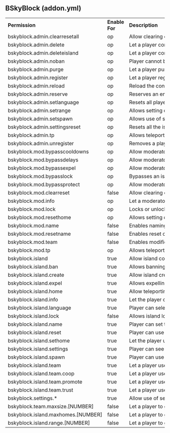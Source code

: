 <h2><b>BSkyBlock</b> (addon.yml)</h2>
<table align='center'>
<tr>
<td align='left'><b>Permission</b></td>
<td align='left'><b>Enable For</b></td>
<td align='left'><b>Description</b></td>
</tr>
<tr>
<td align='left' nowrap=nowrap>bskyblock.admin.clearresetall</td>
<td align='left' nowrap=nowrap>op</td>
<td align='left' nowrap=nowrap>Allow clearing of island reset limit of all players</td>
</tr>
<tr>
<td align='left' nowrap=nowrap>bskyblock.admin.delete</td>
<td align='left' nowrap=nowrap>op</td>
<td align='left' nowrap=nowrap>Let a player completely remove a player (including island)</td>
</tr>
<tr>
<td align='left' nowrap=nowrap>bskyblock.admin.deleteisland</td>
<td align='left' nowrap=nowrap>op</td>
<td align='left' nowrap=nowrap>Let a player completely remove the island the player is on</td>
</tr>
<tr>
<td align='left' nowrap=nowrap>bskyblock.admin.noban</td>
<td align='left' nowrap=nowrap>op</td>
<td align='left' nowrap=nowrap>Player cannot be banned from an island</td>
</tr>
<tr>
<td align='left' nowrap=nowrap>bskyblock.admin.purge</td>
<td align='left' nowrap=nowrap>op</td>
<td align='left' nowrap=nowrap>Let a player purge old islands</td>
</tr>
<tr>
<td align='left' nowrap=nowrap>bskyblock.admin.register</td>
<td align='left' nowrap=nowrap>op</td>
<td align='left' nowrap=nowrap>Let a player register the nearest island to another player</td>
</tr>
<tr>
<td align='left' nowrap=nowrap>bskyblock.admin.reload</td>
<td align='left' nowrap=nowrap>op</td>
<td align='left' nowrap=nowrap>Reload the config.yml</td>
</tr>
<tr>
<td align='left' nowrap=nowrap>bskyblock.admin.reserve</td>
<td align='left' nowrap=nowrap>op</td>
<td align='left' nowrap=nowrap>Reserves an empty spot for a player's next island</td>
</tr>
<tr>
<td align='left' nowrap=nowrap>bskyblock.admin.setlanguage</td>
<td align='left' nowrap=nowrap>op</td>
<td align='left' nowrap=nowrap>Resets all player languages and sets the default language</td>
</tr>
<tr>
<td align='left' nowrap=nowrap>bskyblock.admin.setrange</td>
<td align='left' nowrap=nowrap>op</td>
<td align='left' nowrap=nowrap>Allows setting of island protection range</td>
</tr>
<tr>
<td align='left' nowrap=nowrap>bskyblock.admin.setspawn</td>
<td align='left' nowrap=nowrap>op</td>
<td align='left' nowrap=nowrap>Allows use of spawn tools</td>
</tr>
<tr>
<td align='left' nowrap=nowrap>bskyblock.admin.settingsreset</td>
<td align='left' nowrap=nowrap>op</td>
<td align='left' nowrap=nowrap>Resets all the islands to default protection settings</td>
</tr>
<tr>
<td align='left' nowrap=nowrap>bskyblock.admin.tp</td>
<td align='left' nowrap=nowrap>op</td>
<td align='left' nowrap=nowrap>Allows teleport to an island</td>
</tr>
<tr>
<td align='left' nowrap=nowrap>bskyblock.admin.unregister</td>
<td align='left' nowrap=nowrap>op</td>
<td align='left' nowrap=nowrap>Removes a player from an island without deleting the island blocks</td>
</tr>
<tr>
<td align='left' nowrap=nowrap>bskyblock.mod.bypasscooldowns</td>
<td align='left' nowrap=nowrap>op</td>
<td align='left' nowrap=nowrap>Allow moderator to bypass cooldowns</td>
</tr>
<tr>
<td align='left' nowrap=nowrap>bskyblock.mod.bypassdelays</td>
<td align='left' nowrap=nowrap>op</td>
<td align='left' nowrap=nowrap>Allow moderator to bypass delays</td>
</tr>
<tr>
<td align='left' nowrap=nowrap>bskyblock.mod.bypassexpel</td>
<td align='left' nowrap=nowrap>op</td>
<td align='left' nowrap=nowrap>Allow moderator to bypass island expulsion</td>
</tr>
<tr>
<td align='left' nowrap=nowrap>bskyblock.mod.bypasslock</td>
<td align='left' nowrap=nowrap>op</td>
<td align='left' nowrap=nowrap>Bypasses an island lock</td>
</tr>
<tr>
<td align='left' nowrap=nowrap>bskyblock.mod.bypassprotect</td>
<td align='left' nowrap=nowrap>op</td>
<td align='left' nowrap=nowrap>Allow moderator to bypass island protection</td>
</tr>
<tr>
<td align='left' nowrap=nowrap>bskyblock.mod.clearreset</td>
<td align='left' nowrap=nowrap>false</td>
<td align='left' nowrap=nowrap>Allow clearing of island reset limit</td>
</tr>
<tr>
<td align='left' nowrap=nowrap>bskyblock.mod.info</td>
<td align='left' nowrap=nowrap>op</td>
<td align='left' nowrap=nowrap>Let a moderator see info on a player</td>
</tr>
<tr>
<td align='left' nowrap=nowrap>bskyblock.mod.lock</td>
<td align='left' nowrap=nowrap>op</td>
<td align='left' nowrap=nowrap>Locks or unlocks an island</td>
</tr>
<tr>
<td align='left' nowrap=nowrap>bskyblock.mod.resethome</td>
<td align='left' nowrap=nowrap>op</td>
<td align='left' nowrap=nowrap>Allows setting or reseting of a player's home position</td>
</tr>
<tr>
<td align='left' nowrap=nowrap>bskyblock.mod.name</td>
<td align='left' nowrap=nowrap>false</td>
<td align='left' nowrap=nowrap>Enables naming of player's islands</td>
</tr>
<tr>
<td align='left' nowrap=nowrap>bskyblock.mod.resetname</td>
<td align='left' nowrap=nowrap>false</td>
<td align='left' nowrap=nowrap>Enables reset of player's island names</td>
</tr>
<tr>
<td align='left' nowrap=nowrap>bskyblock.mod.team</td>
<td align='left' nowrap=nowrap>false</td>
<td align='left' nowrap=nowrap>Enables modification of teams via kick and add commands</td>
</tr>
<tr>
<td align='left' nowrap=nowrap>bskyblock.mod.tp</td>
<td align='left' nowrap=nowrap>op</td>
<td align='left' nowrap=nowrap>Allows teleport to an island</td>
</tr>
<tr>
<td align='left' nowrap=nowrap>bskyblock.island</td>
<td align='left' nowrap=nowrap>true</td>
<td align='left' nowrap=nowrap>Allow island command usage</td>
</tr>
<tr>
<td align='left' nowrap=nowrap>bskyblock.island.ban</td>
<td align='left' nowrap=nowrap>true</td>
<td align='left' nowrap=nowrap>Allows banning of visitors</td>
</tr>
<tr>
<td align='left' nowrap=nowrap>bskyblock.island.create</td>
<td align='left' nowrap=nowrap>true</td>
<td align='left' nowrap=nowrap>Allow island creation</td>
</tr>
<tr>
<td align='left' nowrap=nowrap>bskyblock.island.expel</td>
<td align='left' nowrap=nowrap>true</td>
<td align='left' nowrap=nowrap>Allows expelling of visitors</td>
</tr>
<tr>
<td align='left' nowrap=nowrap>bskyblock.island.home</td>
<td align='left' nowrap=nowrap>true</td>
<td align='left' nowrap=nowrap>Allow teleporting to player island</td>
</tr>
<tr>
<td align='left' nowrap=nowrap>bskyblock.island.info</td>
<td align='left' nowrap=nowrap>true</td>
<td align='left' nowrap=nowrap>Let the player check their island level</td>
</tr>
<tr>
<td align='left' nowrap=nowrap>bskyblock.island.language</td>
<td align='left' nowrap=nowrap>true</td>
<td align='left' nowrap=nowrap>Player can select a language</td>
</tr>
<tr>
<td align='left' nowrap=nowrap>bskyblock.island.lock</td>
<td align='left' nowrap=nowrap>false</td>
<td align='left' nowrap=nowrap>Allows island locking</td>
</tr>
<tr>
<td align='left' nowrap=nowrap>bskyblock.island.name</td>
<td align='left' nowrap=nowrap>true</td>
<td align='left' nowrap=nowrap>Player can set the name of their island</td>
</tr>
<tr>
<td align='left' nowrap=nowrap>bskyblock.island.reset</td>
<td align='left' nowrap=nowrap>true</td>
<td align='left' nowrap=nowrap>Player can use the island reset or restart command</td>
</tr>
<tr>
<td align='left' nowrap=nowrap>bskyblock.island.sethome</td>
<td align='left' nowrap=nowrap>true</td>
<td align='left' nowrap=nowrap>Let the player use the sethome command</td>
</tr>
<tr>
<td align='left' nowrap=nowrap>bskyblock.island.settings</td>
<td align='left' nowrap=nowrap>true</td>
<td align='left' nowrap=nowrap>Player can see server settings</td>
</tr>
<tr>
<td align='left' nowrap=nowrap>bskyblock.island.spawn</td>
<td align='left' nowrap=nowrap>true</td>
<td align='left' nowrap=nowrap>Player can use the island spawn command if spawn exists</td>
</tr>
<tr>
<td align='left' nowrap=nowrap>bskyblock.island.team</td>
<td align='left' nowrap=nowrap>true</td>
<td align='left' nowrap=nowrap>Let a player use team commands</td>
</tr>
<tr>
<td align='left' nowrap=nowrap>bskyblock.island.team.coop</td>
<td align='left' nowrap=nowrap>true</td>
<td align='left' nowrap=nowrap>Let a player use team coop commands</td>
</tr>
<tr>
<td align='left' nowrap=nowrap>bskyblock.island.team.promote</td>
<td align='left' nowrap=nowrap>true</td>
<td align='left' nowrap=nowrap>Let a player use team promote commands</td>
</tr>
<tr>
<td align='left' nowrap=nowrap>bskyblock.island.team.trust</td>
<td align='left' nowrap=nowrap>true</td>
<td align='left' nowrap=nowrap>Let a player use team trust commands</td>
</tr>
<tr>
<td align='left' nowrap=nowrap>bskyblock.settings.*</td>
<td align='left' nowrap=nowrap>true</td>
<td align='left' nowrap=nowrap>Allow use of settings on island. Negating this permission or setting to false, would also block all <b>/is command</b> and <b>/is subcommand</b>.</td>
</tr>
<tr>
<td align='left' nowrap=nowrap>bskyblock.team.maxsize.[NUMBER]</td>
<td align='left' nowrap=nowrap>false</td>
<td align='left' nowrap=nowrap>Let a player to get larger team size than default value.</td>
</tr>
<tr>
<td align='left' nowrap=nowrap>bskyblock.island.maxhomes.[NUMBER]</td>
<td align='left' nowrap=nowrap>false</td>
<td align='left' nowrap=nowrap>Let a player to get more homes than default value.</td>
</tr>
<tr>
<td align='left' nowrap=nowrap>bskyblock.island.range.[NUMBER]</td>
<td align='left' nowrap=nowrap>false</td>
<td align='left' nowrap=nowrap>Let a player to get larger protection range than default value.</td>
</tr>
</table>
